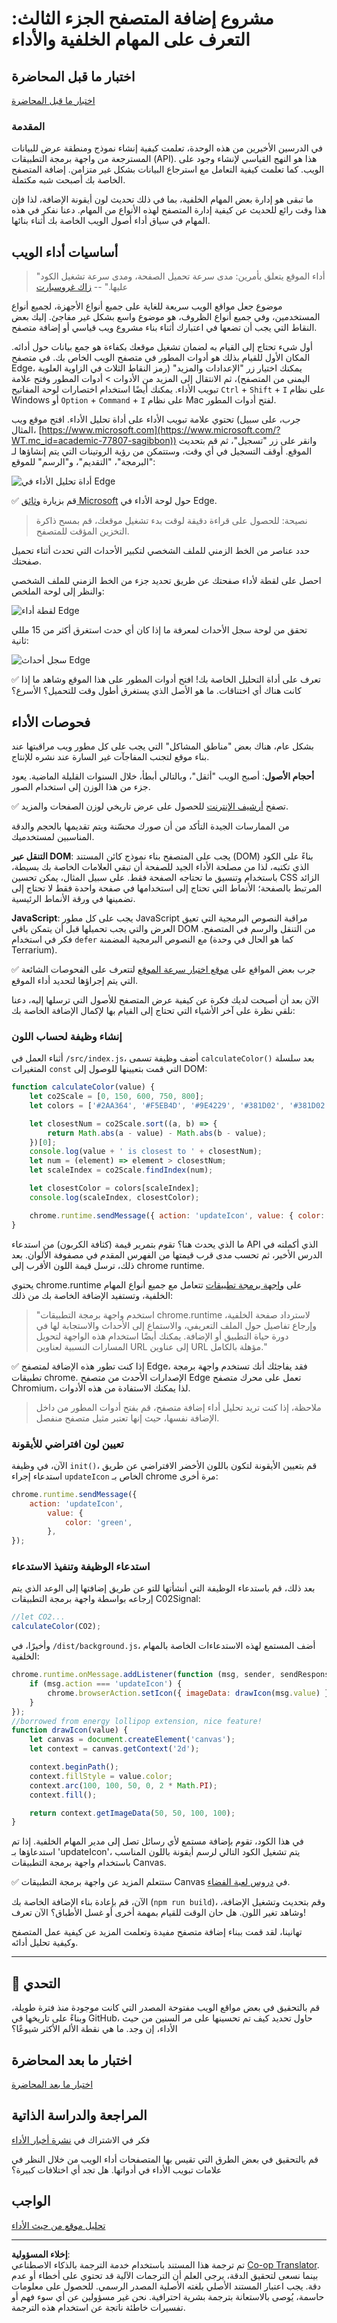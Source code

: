 <!--
CO_OP_TRANSLATOR_METADATA:
{
  "original_hash": "49b58721a71cfda824e2f3e1f46908c6",
  "translation_date": "2025-08-28T14:59:22+00:00",
  "source_file": "5-browser-extension/3-background-tasks-and-performance/README.md",
  "language_code": "ar"
}
-->
# مشروع إضافة المتصفح الجزء الثالث: التعرف على المهام الخلفية والأداء

## اختبار ما قبل المحاضرة

[اختبار ما قبل المحاضرة](https://ff-quizzes.netlify.app/web/quiz/27)

### المقدمة

في الدرسين الأخيرين من هذه الوحدة، تعلمت كيفية إنشاء نموذج ومنطقة عرض للبيانات المسترجعة من واجهة برمجة التطبيقات (API). هذا هو النهج القياسي لإنشاء وجود على الويب. كما تعلمت كيفية التعامل مع استرجاع البيانات بشكل غير متزامن. إضافة المتصفح الخاصة بك أصبحت شبه مكتملة.

ما تبقى هو إدارة بعض المهام الخلفية، بما في ذلك تحديث لون أيقونة الإضافة، لذا فإن هذا وقت رائع للحديث عن كيفية إدارة المتصفح لهذه الأنواع من المهام. دعنا نفكر في هذه المهام في سياق أداء أصول الويب الخاصة بك أثناء بنائها.

## أساسيات أداء الويب

> "أداء الموقع يتعلق بأمرين: مدى سرعة تحميل الصفحة، ومدى سرعة تشغيل الكود عليها." -- [زاك غروسبارت](https://www.smashingmagazine.com/2012/06/javascript-profiling-chrome-developer-tools/)

موضوع جعل مواقع الويب سريعة للغاية على جميع أنواع الأجهزة، لجميع أنواع المستخدمين، وفي جميع أنواع الظروف، هو موضوع واسع بشكل غير مفاجئ. إليك بعض النقاط التي يجب أن تضعها في اعتبارك أثناء بناء مشروع ويب قياسي أو إضافة متصفح.

أول شيء تحتاج إلى القيام به لضمان تشغيل موقعك بكفاءة هو جمع بيانات حول أدائه. المكان الأول للقيام بذلك هو أدوات المطور في متصفح الويب الخاص بك. في متصفح Edge، يمكنك اختيار زر "الإعدادات والمزيد" (رمز النقاط الثلاث في الزاوية العلوية اليمنى من المتصفح)، ثم الانتقال إلى المزيد من الأدوات > أدوات المطور وفتح علامة تبويب الأداء. يمكنك أيضًا استخدام اختصارات لوحة المفاتيح `Ctrl` + `Shift` + `I` على نظام Windows أو `Option` + `Command` + `I` على نظام Mac لفتح أدوات المطور.

تحتوي علامة تبويب الأداء على أداة تحليل الأداء. افتح موقع ويب (جرب، على سبيل المثال، [https://www.microsoft.com](https://www.microsoft.com/?WT.mc_id=academic-77807-sagibbon)) وانقر على زر "تسجيل"، ثم قم بتحديث الموقع. أوقف التسجيل في أي وقت، وستتمكن من رؤية الروتينات التي يتم إنشاؤها لـ "البرمجة"، "التقديم"، و"الرسم" للموقع:

![أداة تحليل الأداء في Edge](../../../../translated_images/profiler.5a4a62479c5df01cfec9aab74173dba13f91d2c968e1a1ae434c26165792df15.ar.png)

✅ قم بزيارة [وثائق Microsoft](https://docs.microsoft.com/microsoft-edge/devtools-guide/performance/?WT.mc_id=academic-77807-sagibbon) حول لوحة الأداء في Edge.

> نصيحة: للحصول على قراءة دقيقة لوقت بدء تشغيل موقعك، قم بمسح ذاكرة التخزين المؤقت للمتصفح.

حدد عناصر من الخط الزمني للملف الشخصي لتكبير الأحداث التي تحدث أثناء تحميل صفحتك.

احصل على لقطة لأداء صفحتك عن طريق تحديد جزء من الخط الزمني للملف الشخصي والنظر إلى لوحة الملخص:

![لقطة أداء Edge](../../../../translated_images/snapshot.97750180ebcad73794a3594b36925eb5c8dbaac9e03fec7f9b974188c9ac63c7.ar.png)

تحقق من لوحة سجل الأحداث لمعرفة ما إذا كان أي حدث استغرق أكثر من 15 مللي ثانية:

![سجل أحداث Edge](../../../../translated_images/log.804026979f3707e00eebcfa028b2b5a88cec6292f858767bb6703afba65a7d9c.ar.png)

✅ تعرف على أداة التحليل الخاصة بك! افتح أدوات المطور على هذا الموقع وشاهد ما إذا كانت هناك أي اختناقات. ما هو الأصل الذي يستغرق أطول وقت للتحميل؟ الأسرع؟

## فحوصات الأداء

بشكل عام، هناك بعض "مناطق المشاكل" التي يجب على كل مطور ويب مراقبتها عند بناء موقع لتجنب المفاجآت غير السارة عند نشره للإنتاج.

**أحجام الأصول**: أصبح الويب "أثقل"، وبالتالي أبطأ، خلال السنوات القليلة الماضية. يعود جزء من هذا الوزن إلى استخدام الصور.

✅ تصفح [أرشيف الإنترنت](https://httparchive.org/reports/page-weight) للحصول على عرض تاريخي لوزن الصفحات والمزيد.

من الممارسات الجيدة التأكد من أن صورك محسّنة ويتم تقديمها بالحجم والدقة المناسبين لمستخدميك.

**التنقل عبر DOM**: يجب على المتصفح بناء نموذج كائن المستند (DOM) بناءً على الكود الذي تكتبه، لذا من مصلحة الأداء الجيد للصفحة أن تبقي العلامات الخاصة بك بسيطة، باستخدام وتنسيق ما تحتاجه الصفحة فقط. على سبيل المثال، يمكن تحسين CSS الزائد المرتبط بالصفحة؛ الأنماط التي تحتاج إلى استخدامها في صفحة واحدة فقط لا تحتاج إلى تضمينها في ورقة الأنماط الرئيسية.

**JavaScript**: يجب على كل مطور JavaScript مراقبة النصوص البرمجية التي تعيق العرض والتي يجب تحميلها قبل أن يتمكن باقي DOM من التنقل والرسم في المتصفح. فكر في استخدام `defer` مع النصوص البرمجية المضمنة (كما هو الحال في وحدة Terrarium).

✅ جرب بعض المواقع على [موقع اختبار سرعة الموقع](https://www.webpagetest.org/) لتتعرف على الفحوصات الشائعة التي يتم إجراؤها لتحديد أداء الموقع.

الآن بعد أن أصبحت لديك فكرة عن كيفية عرض المتصفح للأصول التي ترسلها إليه، دعنا نلقي نظرة على آخر الأشياء التي تحتاج إلى القيام بها لإكمال الإضافة الخاصة بك:

### إنشاء وظيفة لحساب اللون

أثناء العمل في `/src/index.js`، أضف وظيفة تسمى `calculateColor()` بعد سلسلة المتغيرات `const` التي قمت بتعيينها للوصول إلى DOM:

```JavaScript
function calculateColor(value) {
	let co2Scale = [0, 150, 600, 750, 800];
	let colors = ['#2AA364', '#F5EB4D', '#9E4229', '#381D02', '#381D02'];

	let closestNum = co2Scale.sort((a, b) => {
		return Math.abs(a - value) - Math.abs(b - value);
	})[0];
	console.log(value + ' is closest to ' + closestNum);
	let num = (element) => element > closestNum;
	let scaleIndex = co2Scale.findIndex(num);

	let closestColor = colors[scaleIndex];
	console.log(scaleIndex, closestColor);

	chrome.runtime.sendMessage({ action: 'updateIcon', value: { color: closestColor } });
}
```

ما الذي يحدث هنا؟ تقوم بتمرير قيمة (كثافة الكربون) من استدعاء API الذي أكملته في الدرس الأخير، ثم تحسب مدى قرب قيمتها من الفهرس المقدم في مصفوفة الألوان. بعد ذلك، ترسل قيمة اللون الأقرب إلى chrome runtime.

يحتوي chrome.runtime على [واجهة برمجة تطبيقات](https://developer.chrome.com/extensions/runtime) تتعامل مع جميع أنواع المهام الخلفية، وتستفيد الإضافة الخاصة بك من ذلك:

> "استخدم واجهة برمجة التطبيقات chrome.runtime لاسترداد صفحة الخلفية، وإرجاع تفاصيل حول الملف التعريفي، والاستماع إلى الأحداث والاستجابة لها في دورة حياة التطبيق أو الإضافة. يمكنك أيضًا استخدام هذه الواجهة لتحويل المسارات النسبية لعناوين URL إلى عناوين URL مؤهلة بالكامل."

✅ إذا كنت تطور هذه الإضافة لمتصفح Edge، فقد يفاجئك أنك تستخدم واجهة برمجة تطبيقات chrome. الإصدارات الأحدث من متصفح Edge تعمل على محرك متصفح Chromium، لذا يمكنك الاستفادة من هذه الأدوات.

> ملاحظة، إذا كنت تريد تحليل أداء إضافة متصفح، قم بفتح أدوات المطور من داخل الإضافة نفسها، حيث إنها تعتبر مثيل متصفح منفصل.

### تعيين لون افتراضي للأيقونة

الآن، في وظيفة `init()`، قم بتعيين الأيقونة لتكون باللون الأخضر الافتراضي عن طريق استدعاء إجراء `updateIcon` الخاص بـ chrome مرة أخرى:

```JavaScript
chrome.runtime.sendMessage({
	action: 'updateIcon',
		value: {
			color: 'green',
		},
});
```

### استدعاء الوظيفة وتنفيذ الاستدعاء

بعد ذلك، قم باستدعاء الوظيفة التي أنشأتها للتو عن طريق إضافتها إلى الوعد الذي يتم إرجاعه بواسطة واجهة برمجة التطبيقات C02Signal:

```JavaScript
//let CO2...
calculateColor(CO2);
```

وأخيرًا، في `/dist/background.js`، أضف المستمع لهذه الاستدعاءات الخاصة بالمهام الخلفية:

```JavaScript
chrome.runtime.onMessage.addListener(function (msg, sender, sendResponse) {
	if (msg.action === 'updateIcon') {
		chrome.browserAction.setIcon({ imageData: drawIcon(msg.value) });
	}
});
//borrowed from energy lollipop extension, nice feature!
function drawIcon(value) {
	let canvas = document.createElement('canvas');
	let context = canvas.getContext('2d');

	context.beginPath();
	context.fillStyle = value.color;
	context.arc(100, 100, 50, 0, 2 * Math.PI);
	context.fill();

	return context.getImageData(50, 50, 100, 100);
}
```

في هذا الكود، تقوم بإضافة مستمع لأي رسائل تصل إلى مدير المهام الخلفية. إذا تم استدعاؤها بـ 'updateIcon'، يتم تشغيل الكود التالي لرسم أيقونة باللون المناسب باستخدام واجهة برمجة التطبيقات Canvas.

✅ ستتعلم المزيد عن واجهة برمجة التطبيقات Canvas في [دروس لعبة الفضاء](../../6-space-game/2-drawing-to-canvas/README.md).

الآن، قم بإعادة بناء الإضافة الخاصة بك (`npm run build`)، وقم بتحديث وتشغيل الإضافة، وشاهد تغير اللون. هل حان الوقت للقيام بمهمة أخرى أو غسل الأطباق؟ الآن تعرف!

تهانينا، لقد قمت ببناء إضافة متصفح مفيدة وتعلمت المزيد عن كيفية عمل المتصفح وكيفية تحليل أدائه.

---

## 🚀 التحدي

قم بالتحقيق في بعض مواقع الويب مفتوحة المصدر التي كانت موجودة منذ فترة طويلة، وبناءً على تاريخها في GitHub، حاول تحديد كيف تم تحسينها على مر السنين من حيث الأداء، إن وجد. ما هي نقطة الألم الأكثر شيوعًا؟

## اختبار ما بعد المحاضرة

[اختبار ما بعد المحاضرة](https://ff-quizzes.netlify.app/web/quiz/28)

## المراجعة والدراسة الذاتية

فكر في الاشتراك في [نشرة أخبار الأداء](https://perf.email/)

قم بالتحقيق في بعض الطرق التي تقيس بها المتصفحات أداء الويب من خلال النظر في علامات تبويب الأداء في أدواتها. هل تجد أي اختلافات كبيرة؟

## الواجب

[تحليل موقع من حيث الأداء](assignment.md)

---

**إخلاء المسؤولية**:  
تم ترجمة هذا المستند باستخدام خدمة الترجمة بالذكاء الاصطناعي [Co-op Translator](https://github.com/Azure/co-op-translator). بينما نسعى لتحقيق الدقة، يرجى العلم أن الترجمات الآلية قد تحتوي على أخطاء أو عدم دقة. يجب اعتبار المستند الأصلي بلغته الأصلية المصدر الرسمي. للحصول على معلومات حاسمة، يُوصى بالاستعانة بترجمة بشرية احترافية. نحن غير مسؤولين عن أي سوء فهم أو تفسيرات خاطئة ناتجة عن استخدام هذه الترجمة.